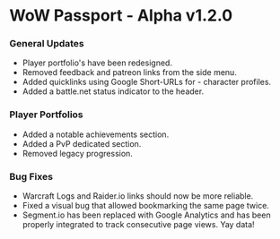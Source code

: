 # WoW Passport - Alpha v1.2.0

### General Updates

- Player portfolio's have been redesigned.
- Removed feedback and patreon links from the side menu.
- Added quicklinks using Google Short-URLs for - character profiles.
- Added a battle.net status indicator to the header.

### Player Portfolios

- Added a notable achievements section.
- Added a PvP dedicated section.
- Removed legacy progression.

### Bug Fixes

- Warcraft Logs and Raider.io links should now be more reliable.
- Fixed a visual bug that allowed bookmarking the same page twice.
- Segment.io has been replaced with Google Analytics and has been properly integrated to track consecutive page views. Yay data!

